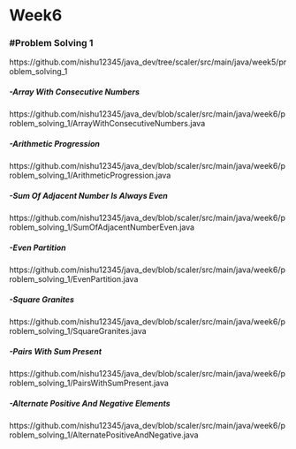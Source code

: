 # Week6

<h3>#Problem Solving 1</h3>
https://github.com/nishu12345/java_dev/tree/scaler/src/main/java/week5/problem_solving_1

<h5>-Array With Consecutive Numbers</h5>
https://github.com/nishu12345/java_dev/blob/scaler/src/main/java/week6/problem_solving_1/ArrayWithConsecutiveNumbers.java

<h5>-Arithmetic Progression</h5>
https://github.com/nishu12345/java_dev/blob/scaler/src/main/java/week6/problem_solving_1/ArithmeticProgression.java

<h5>-Sum Of Adjacent Number Is Always Even</h5>
https://github.com/nishu12345/java_dev/blob/scaler/src/main/java/week6/problem_solving_1/SumOfAdjacentNumberEven.java

<h5>-Even Partition</h5>
https://github.com/nishu12345/java_dev/blob/scaler/src/main/java/week6/problem_solving_1/EvenPartition.java

<h5>-Square Granites</h5>
https://github.com/nishu12345/java_dev/blob/scaler/src/main/java/week6/problem_solving_1/SquareGranites.java

<h5>-Pairs With Sum Present</h5>
https://github.com/nishu12345/java_dev/blob/scaler/src/main/java/week6/problem_solving_1/PairsWithSumPresent.java

<h5>-Alternate Positive And Negative Elements</h5>
https://github.com/nishu12345/java_dev/blob/scaler/src/main/java/week6/problem_solving_1/AlternatePositiveAndNegative.java
